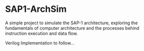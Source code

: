 # SAP1-ArchSim
A simple project to simulate the SAP-1 architecture, exploring the fundamentals of computer architecture and the processes behind instruction execution and data flow.

Verilog Implementation to follow...
